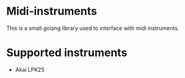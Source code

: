 # Midi-instruments
This is a small golang library used to interface with midi instruments.


# Supported instruments
* Akai LPK25
